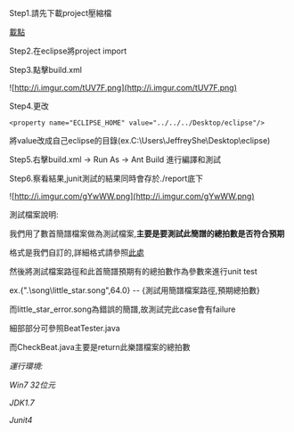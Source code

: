 Step1.請先下載project壓縮檔

[載點](http://musical-notation-maker.googlecode.com/files/musical-notation-maker.zip)

Step2.在eclipse將project import

Step3.點擊build.xml

![http://i.imgur.com/tUV7F.png](http://i.imgur.com/tUV7F.png)

Step4.更改
```
<property name="ECLIPSE_HOME" value="../../../Desktop/eclipse"/>
```

將value改成自己eclipse的目錄(ex.C:\Users\JeffreyShe\Desktop\eclipse)

Step5.右擊build.xml -> Run As -> Ant Build 進行編譯和測試

Step6.察看結果,junit測試的結果同時會存於./report底下

![http://i.imgur.com/gYwWW.png](http://i.imgur.com/gYwWW.png)


測試檔案說明:

我們用了數首簡譜檔案做為測試檔案,**主要是要測試此簡譜的總拍數是否符合預期**

格式是我們自訂的,詳細格式請參照[此處](http://musical-notation-maker.googlecode.com/files/%E6%AA%94%E6%A1%88%E6%A0%BC%E5%BC%8F.docx)

然後將測試檔案路徑和此首簡譜預期有的總拍數作為參數來進行unit test

ex.{".\\song\\little\_star.song",64.0} -- {測試用簡譜檔案路徑,預期總拍數}

而little\_star\_error.song為錯誤的簡譜,故測試完此case會有failure

細部部分可參照BeatTester.java

而CheckBeat.java主要是return此樂譜檔案的總拍數



_運行環境:_

_Win7 32位元_

_JDK1.7_

_Junit4_
